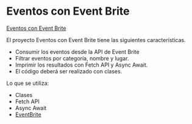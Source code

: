 # Eventos con Event Brite

[Eventos con Event Brite](https://adolfodelarosades.github.io/JS-Proyecto-08-EventosEventBrite/)

El proyecto Eventos con Event Brite tiene las siguientes características.

* Consumir los eventos desde la API de Event Brite
* Filtrar eventos por categoría, nombre y lugar.
* Imprimir los resultados con Fetch API y Async Await.
* El código deberá ser realizado con clases.

Lo que se utiliza:

* Clases
* Fetch API
* Async Await
* [EventBrite](https://www.eventbrite.es/)
